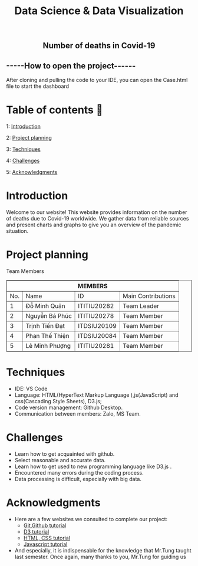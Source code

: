 
<h1 align="center">Data Science & Data Visualization</h1>
    <br />
    <h2 align="center">Number of deaths in Covid-19</h2>
  <h2>-----How to open the project------</h2>
 After cloning and pulling the code to your IDE, you can open the Case.html file to start the dashboard    
<!-- TABLE OF CONTENTS -->

# Table of contents :round_pushpin:
  
1: [Introduction](#Introduction)

2: [Project planning](#Project-planning)

3: [Techniques](#Techniques)

4: [Challenges](#Challenges)

5: [Acknowledgments](#Acknowledgments)

# Introduction
Welcome to our website! This website provides information on the number of deaths due to Covid-19 worldwide. We gather data from reliable sources and present charts and graphs to give you an overview of the pandemic situation.

# Project planning
Team Members 

<table border="1">
    <tr>
        <th colspan="4">MEMBERS</th>
    </tr>
    <tr>
      <td>No.</td>
        <td>Name</td>
        <td>ID</td>
        <td>Main Contributions</td>
    <tr>
        <td>1</td>
        <td>Đỗ Minh Quân</td>
        <td>ITITIU20282</td>
        <td>Team Leader</td>
    </tr>
    <tr>
        <td>2</td>
        <td>Nguyễn Bá Phúc</td>
        <td>ITITIU20278</td>
        <td>Team Member</td>
    </tr>
    <tr>
        <td>3</td>
        <td>Trịnh Tiến Đạt</td>
        <td>ITDSIU20109</td>
        <td>Team Member</td>
    </tr>
    <tr>
        <td>4</td>
        <td>Phan Thế Thiện</td>
        <td>ITDSIU20084</td>
        <td>Team Member</td>
    </tr>
    <tr>
        <td>5</td>
        <td>Lê Minh Phượng</td>
        <td>ITITIU20281</td>
        <td>Team Member</td>
    </tr>
  </table>


# Techniques
- IDE: VS Code 
- Language: HTML(HyperText Markup Language ),js(JavaScript) and css(Cascading Style Sheets), D3.js; 
- Code version management: Github Desktop.
- Communication between members: Zalo, MS Team. 

# Challenges
- Learn how to get acquainted with github.
- Select reasonable and accurate data.
- Learn how to get used to new programming language like D3.js .
- Encountered many errors during the coding process.
- Data processing is difficult, especially with big data.



# Acknowledgments
- Here are a few websites we consulted to complete our project:
  - <a href="https://www.youtube.com/watch?v=RGOj5yH7evk">Git,Github tutorial</a>
  - <a href="https://www.youtube.com/watch?v=n5NcCoa9dDU&list=PL6il2r9i3BqH9PmbOf5wA5E1wOG3FT22p">D3 tutorial </a>
  - <a href="https://www.youtube.com/watch?v=G3e-cpL7ofc">HTML, CSS tutorial</a>
  - <a href="https://www.youtube.com/watch?v=SBmSRK3feww">Javascript tutorial</a>
- And especially, it is indispensable for the knowledge that Mr.Tung taught last semester. Once again, many thanks to you, Mr.Tung for guiding us
  
